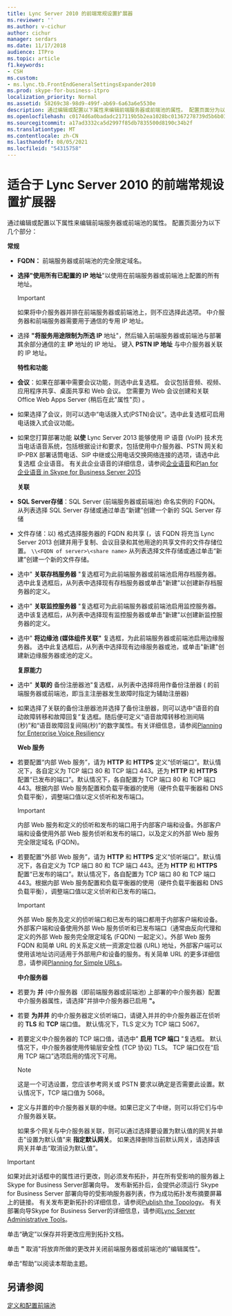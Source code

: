 ```yaml
---
title: Lync Server 2010 的前端常规设置扩展器
ms.reviewer: ''
ms.author: v-cichur
author: cichur
manager: serdars
ms.date: 11/17/2018
audience: ITPro
ms.topic: article
f1.keywords:
- CSH
ms.custom:
- ms.lync.tb.FrontEndGeneralSettingsExpander2010
ms.prod: skype-for-business-itpro
localization_priority: Normal
ms.assetid: 58269c38-98d9-499f-ab69-6a63a6e5530e
description: 通过编辑或配置以下属性来编辑前端服务器或前端池的属性。 配置页面分为以下几个部分：
ms.openlocfilehash: c0174d6a0badadc217119b5b2ea1028bc01367278739d5b6b03bb4ae83c0f21d
ms.sourcegitcommit: a17ad3332ca5d2997f85db7835500d8190c34b2f
ms.translationtype: MT
ms.contentlocale: zh-CN
ms.lasthandoff: 08/05/2021
ms.locfileid: "54315758"
---
```

# <a name="front-end-general-settings-expander-for-lync-server-2010"></a>适合于 Lync Server 2010 的前端常规设置扩展器

通过编辑或配置以下属性来编辑前端服务器或前端池的属性。 配置页面分为以下几个部分：

 **常规**

- **FQDN：** 前端服务器或前端池的完全限定域名。

- **选择"使用所有已配置的 IP 地址**"以使用在前端服务器或前端池上配置的所有地址。

    > [!IMPORTANT]
    > 如果将中介服务器并排在前端服务器或前端池上，则不应选择此选项。 中介服务器和前端服务器需要用于通信的专用 IP 地址。

- 选择 **"将服务用途限制为所选 IP** 地址"，然后输入前端服务器或前端池与部署其余部分通信的主 **IP** 地址的 IP 地址。 键入 **PSTN IP 地址** 与中介服务器关联的 IP 地址。

    **特性和功能**

- **会议**：如果在部署中需要会议功能，则选中此复选框。 会议包括音频、视频、应用程序共享、桌面共享和 Web 会议。 您需要为 Web 会议创建和关联 Office Web Apps Server (稍后在此"属性"页) 。

- 如果选择了会议，则可以选中“电话拨入式(PSTN)会议”。选中此复选框可启用电话拨入式会议功能。

- 如果您打算部署功能 **以使** Lync Server 2013 能够使用 IP 语音 (VoIP) 技术充当电话语音系统，包括根据设计和要求，包括使用中介服务器、PSTN 网关和 IP-PBX 部署话筒电话、SIP 中继或公用电话交换网络连接的选项，请选中此复选框 企业语音。 有关此企业语音的详细信息，请参阅[企业语音](/previous-versions/office/lync-server-2013/lync-server-2013-enterprise-voice)和[Plan for 企业语音 in Skype for Business Server 2015](../../plan-your-deployment/enterprise-voice-solution/enterprise-voice.md)

    **关联**

- **SQL Server存储**：SQL Server (前端服务器或前端池) 命名实例的 FQDN。 从列表选择 SQL Server 存储或通过单击“新建”创建一个新的 SQL Server 存储

- 文件存储：以) 格式选择服务器的 FQDN 和共享 (，该 FQDN 将充当 Lync Server 2013 创建并用于复制、会议目录和其他用途的共享文件的文件存储位置。 `\\<FQDN of server>\<share name>` 从列表选择文件存储或通过单击“新建”创建一个新的文件存储。

- 选中" **关联存档服务器** "复选框可为此前端服务器或前端池启用存档服务器。 选中此复选框后，从列表中选择现有存档服务器或单击"新建"以创建新存档服务器的定义。

- 选中" **关联监控服务器** "复选框可为此前端服务器或前端池启用监控服务器。 选中该复选框后，从列表中选择现有监控服务器或单击"新建"以创建新监控服务器的定义。

- 选中" **将边缘池 (媒体组件关联"** 复选框，为此前端服务器或前端池启用边缘服务器。 选中此复选框后，从列表中选择现有边缘服务器或池，或单击"新建"创建新边缘服务器或池的定义。

  **复原能力**

- 选中" **关联的** 备份注册器池"复选框，从列表中选择将用作备份注册器 ( 的前端服务器或前端池，即当主注册器发生故障时指定为辅助注册器) 

- 如果选择了关联的备份注册器池并选择了备份注册器，则可以选中“语音的自动故障转移和故障回复”复选框。随后便可定义“语音故障转移检测间隔(秒)”和“语音故障回复间隔(秒)”的数字属性。有关详细信息，请参阅[Planning for Enterprise Voice Resiliency](/previous-versions/office/lync-server-2013/lync-server-2013-planning-for-enterprise-voice-resiliency)

  **Web 服务**

- 若要配置“内部 Web 服务”，请为 **HTTP** 和 **HTTPS** 定义“侦听端口”。默认情况下，各自定义为 TCP 端口 80 和 TCP 端口 443。还为 **HTTP** 和 **HTTPS** 配置“已发布的端口”。默认情况下，各自配置为 TCP 端口 80 和 TCP 端口 443。根据内部 Web 服务配置和负载平衡器的使用（硬件负载平衡器和 DNS 负载平衡），调整端口值以定义侦听和发布端口。

    > [!IMPORTANT]
    > 内部 Web 服务和定义的侦听和发布的端口用于内部客户端和设备。外部客户端和设备使用外部 Web 服务侦听和发布的端口，以及定义的外部 Web 服务完全限定域名 (FQDN)。

- 若要配置“外部 Web 服务”，请为 **HTTP** 和 **HTTPS** 定义“侦听端口”。默认情况下，各自定义为 TCP 端口 80 和 TCP 端口 443。还为 **HTTP** 和 **HTTPS** 配置“已发布的端口”。默认情况下，各自配置为 TCP 端口 80 和 TCP 端口 443。根据内部 Web 服务配置和负载平衡器的使用（硬件负载平衡器和 DNS 负载平衡），调整端口值以定义侦听和已发布的端口。

    > [!IMPORTANT]
    > 外部 Web 服务及定义的侦听端口和已发布的端口都用于内部客户端和设备。外部客户端和设备使用外部 Web 服务侦听和已发布端口（通常由反向代理和定义的外部 Web 服务完全限定域名 (FQDN) 一起定义）。外部 Web 服务 FQDN 和简单 URL 的关系定义统一资源定位器 (URL) 地址，外部客户端可以使用该地址访问适用于外部用户和设备的服务。有关简单 URL 的更多详细信息，请参阅[Planning for Simple URLs](/previous-versions/office/lync-server-2013/lync-server-2013-planning-for-simple-urls)。

  **中介服务器**

- 若要为 **并** (中介服务器（即前端服务器或前端池) 上部署的中介服务器）配置中介服务器属性，请选择"并排中介服务器已启用 **"。**

- 若要 **为并并** 的中介服务器定义侦听端口，请键入并并的中介服务器正在侦听的 **TLS** 和 **TCP** 端口值。 默认情况下，TLS 定义为 TCP 端口 5067。

- 若要定义中介服务器的 TCP 端口值，请选中" **启用 TCP 端口** "复选框。 默认情况下，中介服务器使用传输层安全性 (TCP 协议) TLS。 TCP 端口仅在“启用 TCP 端口”选项启用的情况下可用。

    > [!NOTE]
    > 这是一个可选设置，您应该参考网关或 PSTN 要求以确定是否需要此设置。默认情况下，TCP 端口值为 5068。

- 定义与并置的中介服务器关联的中继。如果已定义了中继，则可以将它们与中介服务器关联。

    如果多个网关与中介服务器关联，则可以通过选择要设置为默认值的网关并单击"设置为默认值"来 **指定默认网关**。 如果选择删除当前默认网关，请选择该网关并单击“取消设为默认值”。

> [!IMPORTANT]
> 如果对此对话框中的属性进行更改，则必须发布拓扑，并在所有受影响的服务器上Skype for Business Server部署向导。 发布新拓扑后，会提供必须运行 Skype for Business Server 部署向导的受影响服务器列表，作为成功拓扑发布摘要屏幕上的链接。 有关发布更新拓扑的详细信息，请参阅[Publish the Topology](/previous-versions/office/lync-server-2013/lync-server-2013-publish-the-topology)。 有关部署向导Skype for Business Server的详细信息，请参阅[Lync Server Administrative Tools](/previous-versions/office/lync-server-2013/lync-server-2013-lync-server-administrative-tools)。

单击“确定”以保存并将更改应用到拓扑文档。

单击 **"** 取消"将放弃所做的更改并关闭前端服务器或前端池的"编辑属性"。

单击“帮助”以阅读本帮助主题。

## <a name="see-also"></a>另请参阅

[定义和配置前端池](/previous-versions/office/lync-server-2013/lync-server-2013-define-and-configure-a-front-end-pool-or-standard-edition-server)